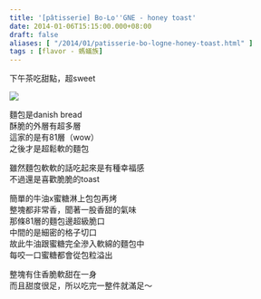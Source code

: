 ```yaml
---
title: '[pâtisserie] Bo-Lo''GNE - honey toast'
date: 2014-01-06T15:15:00.000+08:00
draft: false
aliases: [ "/2014/01/patisserie-bo-logne-honey-toast.html" ]
tags : [flavor - 螞蟻族]
---
```


下午茶吃甜點，超sweet  

![](/images/bolognetoast.jpg)

麵包是danish bread  
酥脆的外層有超多層  
這家的是有81層（wow）  
之後才是超鬆軟的麵包  
  
雖然麵包軟軟的話吃起來是有種幸福感  
不過還是喜歡脆脆的toast  
  
簡單的牛油x蜜糖淋上包包再烤  
整塊都非常香，聞著一股香甜的氣味  
那條81層的麵包邊超級脆口  
中間的是細密的格子切口  
故此牛油跟蜜糖完全滲入軟綿的麵包中  
每咬一口蜜糖都會從包粒溢出  
  
整塊有住香脆軟甜在一身  
而且甜度很足，所以吃完一整件就滿足～
